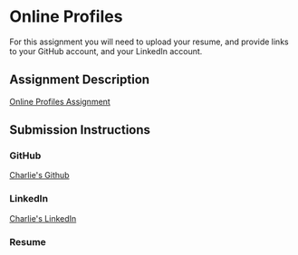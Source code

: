 # Online Profiles
For this assignment you will need to upload your resume, and provide links to your GitHub account, and your LinkedIn account.

## Assignment Description
[Online Profiles Assignment](https://education.launchcode.org/liftoff/assignments/online-profiles/)

## Submission Instructions

### GitHub
<a href = "https://github.com/cdi11">Charlie's Github</a>

### LinkedIn
<a href = "https://www.linkedin.com/in/charles-dill-8175b9158">Charlie's LinkedIn</a>

### Resume
